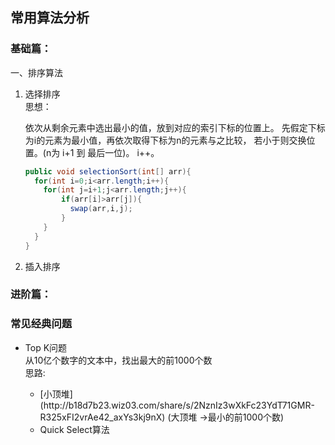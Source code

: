 ## 常用算法分析
### 基础篇：
一、排序算法<br/>
<ol>
<li>选择排序</li>
思想：
  
  依次从剩余元素中选出最小的值，放到对应的索引下标的位置上。
  先假定下标为i的元素为最小值，再依次取得下标为n的元素与之比较，
  若小于则交换位置。(n为 i+1 到 最后一位)。 i++。
  ```java
  public void selectionSort(int[] arr){
    for(int i=0;i<arr.length;i++){
      for(int j=i+1;j<arr.length;j++){
          if(arr[i]>arr[j]){
            swap(arr,i,j);
          }      
      }
    }
  }
  
  ```
<li>插入排序</li>
</ol>

### 进阶篇：


### 常见经典问题
<ul>
<li>Top K问题</li>
从10亿个数字的文本中，找出最大的前1000个数<br/>
思路:

<ul>
<li>
[小顶堆](http://b18d7b23.wiz03.com/share/s/2NznIz3wXkFc23YdT71GMR-R325xFI2vrAe42_axYs3kj9nX) 
  (大顶堆 ->最小的前1000个数)</li>
<li>Quick Select算法</li>
</ul>

</ul>
